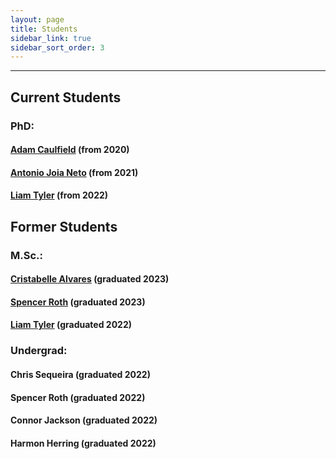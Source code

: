 ```yaml
---
layout: page
title: Students
sidebar_link: true
sidebar_sort_order: 3
---
```



___

## Current Students


### PhD:

#### [Adam Caulfield](https://people.rit.edu/~ac7717/) (from 2020)

#### [Antonio Joia Neto](https://a-joia.github.io/) (from 2021)

#### [Liam Tyler](https://lgt2621.github.io) (from 2022)


## Former Students


### M.Sc.:

#### [Cristabelle Alvares](https://www.linkedin.com/in/christabelle-alvares/) (graduated 2023)

#### [Spencer Roth](https://www.linkedin.com/in/jspencerroth/) (graduated 2023)

#### [Liam Tyler](https://lgt2621.github.io) (graduated 2022)


### Undergrad:

#### Chris Sequeira (graduated 2022)

#### Spencer Roth (graduated 2022)

#### Connor Jackson (graduated 2022)

#### Harmon Herring (graduated 2022)
